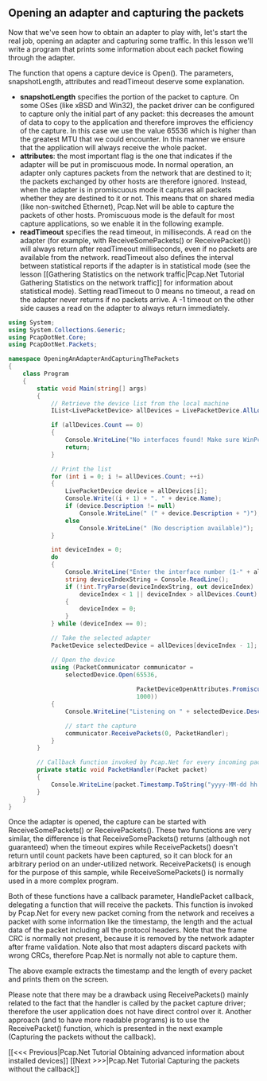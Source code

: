 ## Opening an adapter and capturing the packets

Now that we've seen how to obtain an adapter to play with, let's start the real job, opening an adapter and capturing some traffic. In this lesson we'll write a program that prints some information about each packet flowing through the adapter.

The function that opens a capture device is Open(). The parameters, snapshotLength, attributes and readTimeout deserve some explanation.
* **snapshotLength** specifies the portion of the packet to capture. On some OSes (like xBSD and Win32), the packet driver can be configured to capture only the initial part of any packet: this decreases the amount of data to copy to the application and therefore improves the efficiency of the capture. In this case we use the value 65536 which is higher than the greatest MTU that we could encounter. In this manner we ensure that the application will always receive the whole packet.
* **attributes**: the most important flag is the one that indicates if the adapter will be put in promiscuous mode. In normal operation, an adapter only captures packets from the network that are destined to it; the packets exchanged by other hosts are therefore ignored. Instead, when the adapter is in promiscuous mode it captures all packets whether they are destined to it or not. This means that on shared media (like non-switched Ethernet), Pcap.Net will be able to capture the packets of other hosts. Promiscuous mode is the default for most capture applications, so we enable it in the following example.
* **readTimeout** specifies the read timeout, in milliseconds. A read on the adapter (for example, with ReceiveSomePackets() or ReceivePacket()) will always return after readTimeout milliseconds, even if no packets are available from the network. readTimeout also defines the interval between statistical reports if the adapter is in statistical mode (see the lesson [[Gathering Statistics on the network traffic|Pcap.Net Tutorial Gathering Statistics on the network traffic]] for information about statistical mode). Setting readTimeout to 0 means no timeout, a read on the adapter never returns if no packets arrive. A -1 timeout on the other side causes a read on the adapter to always return immediately.

```C#
using System;
using System.Collections.Generic;
using PcapDotNet.Core;
using PcapDotNet.Packets;

namespace OpeningAnAdapterAndCapturingThePackets
{
    class Program
    {
        static void Main(string[] args)
        {
            // Retrieve the device list from the local machine
            IList<LivePacketDevice> allDevices = LivePacketDevice.AllLocalMachine;

            if (allDevices.Count == 0)
            {
                Console.WriteLine("No interfaces found! Make sure WinPcap is installed.");
                return;
            }

            // Print the list
            for (int i = 0; i != allDevices.Count; ++i)
            {
                LivePacketDevice device = allDevices[i];
                Console.Write((i + 1) + ". " + device.Name);
                if (device.Description != null)
                    Console.WriteLine(" (" + device.Description + ")");
                else
                    Console.WriteLine(" (No description available)");
            }

            int deviceIndex = 0;
            do
            {
                Console.WriteLine("Enter the interface number (1-" + allDevices.Count + "):");
                string deviceIndexString = Console.ReadLine();
                if (!int.TryParse(deviceIndexString, out deviceIndex) ||
                    deviceIndex < 1 || deviceIndex > allDevices.Count)
                {
                    deviceIndex = 0;
                }
            } while (deviceIndex == 0);

            // Take the selected adapter
            PacketDevice selectedDevice = allDevices[deviceIndex - 1];

            // Open the device
            using (PacketCommunicator communicator = 
                selectedDevice.Open(65536,                                  // portion of the packet to capture
                                                                            // 65536 guarantees that the whole packet will be captured on all the link layers
                                    PacketDeviceOpenAttributes.Promiscuous, // promiscuous mode
                                    1000))                                  // read timeout
            {
                Console.WriteLine("Listening on " + selectedDevice.Description + "...");

                // start the capture
                communicator.ReceivePackets(0, PacketHandler);
            }
        }

        // Callback function invoked by Pcap.Net for every incoming packet
        private static void PacketHandler(Packet packet)
        {
            Console.WriteLine(packet.Timestamp.ToString("yyyy-MM-dd hh:mm:ss.fff") + " length:" + packet.Length);
        }
    }
}
```

Once the adapter is opened, the capture can be started with ReceiveSomePackets() or ReceivePackets(). These two functions are very similar, the difference is that ReceiveSomePackets() returns (although not guaranteed) when the timeout expires while ReceivePackets() doesn't return until count packets have been captured, so it can block for an arbitrary period on an under-utilized network. ReceivePackets() is enough for the purpose of this sample, while ReceiveSomePackets() is normally used in a more complex program.

Both of these functions have a callback parameter, HandlePacket callback, delegating a function that will receive the packets. This function is invoked by Pcap.Net for every new packet coming from the network and receives a packet with some information like the timestamp, the length and the actual data of the packet including all the protocol headers. Note that the frame CRC is normally not present, because it is removed by the network adapter after frame validation. Note also that most adapters discard packets with wrong CRCs, therefore Pcap.Net is normally not able to capture them.

The above example extracts the timestamp and the length of every packet and prints them on the screen.

Please note that there may be a drawback using ReceivePackets() mainly related to the fact that the handler is called by the packet capture driver; therefore the user application does not have direct control over it. Another approach (and to have more readable programs) is to use the ReceivePacket() function, which is presented in the next example (Capturing the packets without the callback).

[[&lt;&lt;&lt; Previous|Pcap.Net Tutorial Obtaining advanced information about installed devices]] [[Next >>>|Pcap.Net Tutorial Capturing the packets without the callback]]